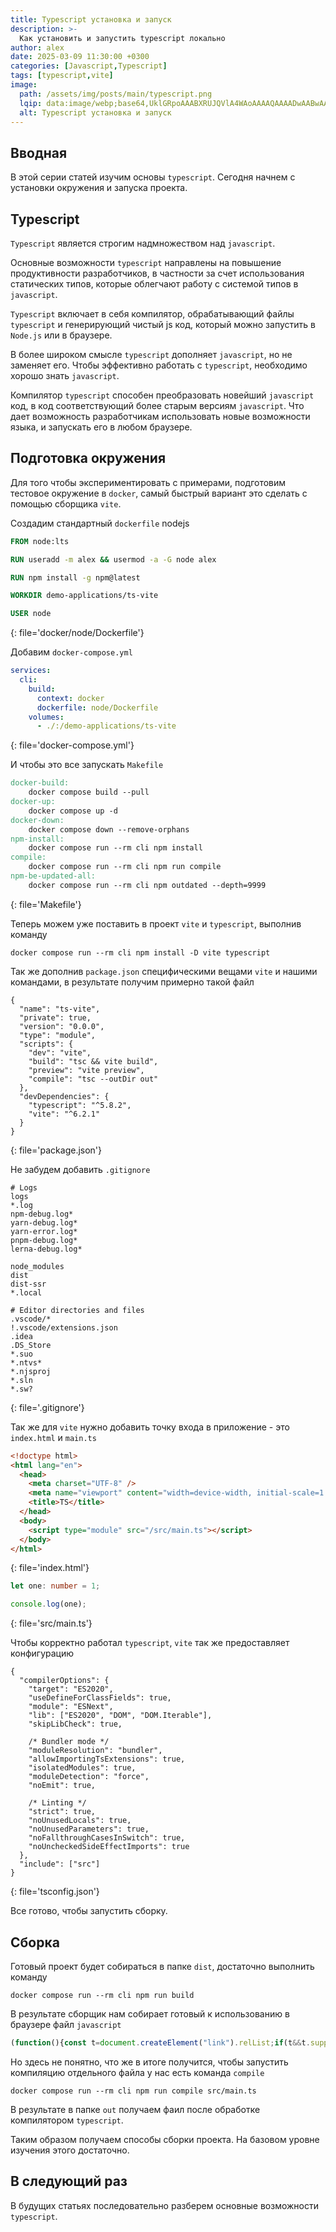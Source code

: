 ```yaml
---
title: Typescript установка и запуск
description: >-
  Как установить и запустить typescript локально
author: alex
date: 2025-03-09 11:30:00 +0300
categories: [Javascript,Typescript]
tags: [typescript,vite]
image:
  path: /assets/img/posts/main/typescript.png
  lqip: data:image/webp;base64,UklGRpoAAABXRUJQVlA4WAoAAAAQAAAADwAABwAAQUxQSDIAAAARL0AmbZurmr57yyIiqE8oiG0bejIYEQTgqiDA9vqnsUSI6H+oAERp2HZ65qP/VIAWAFZQOCBCAAAA8AEAnQEqEAAIAAVAfCWkAALp8sF8rgRgAP7o9FDvMCkMde9PK7euH5M1m6VWoDXf2FkP3BqV0ZYbO6NA/VFIAAAA
  alt: Typescript установка и запуск
---
```


## Вводная

В этой серии статей изучим основы `typescript`. Сегодня начнем с установки окружения и запуска проекта.

## Typescript 

`Typescript` является строгим надмножеством над `javascript`.

Основные возможности `typescript` направлены на повышение продуктивности разработчиков, в частности за счет
использования статических типов, которые облегчают работу с системой типов в `javascript`.

`Typescript` включает в себя компилятор, обрабатывающий файлы `typescript` и генерирующий чистый js код, который
можно запустить в `Node.js` или в браузере.

В более широком смысле `typescript` дополняет `javascript`, но не заменяет его. Чтобы эффективно работать с `typescript`,
необходимо хорошо знать `javascript`.

Компилятор `typescript` способен преобразовать новейший `javascript` код, в код соответствующий более старым версиям `javascript`.
Что дает возможность разработчикам использовать новые возможности языка, и запускать его в любом браузере.

## Подготовка окружения

Для того чтобы экспериментировать с примерами, подготовим тестовое окружение в `docker`, самый быстрый вариант это сделать с помощью сборщика `vite`.

Создадим стандартный `dockerfile` nodejs

`````dockerfile
FROM node:lts

RUN useradd -m alex && usermod -a -G node alex

RUN npm install -g npm@latest

WORKDIR demo-applications/ts-vite

USER node
`````
{: file='docker/node/Dockerfile'}

Добавим `docker-compose.yml`

````yaml
services:
  cli:
    build:
      context: docker
      dockerfile: node/Dockerfile
    volumes:
      - ./:/demo-applications/ts-vite
````
{: file='docker-compose.yml'}

И чтобы это все запускать `Makefile`

````makefile
docker-build:
	docker compose build --pull
docker-up:
	docker compose up -d
docker-down:
	docker compose down --remove-orphans
npm-install:
	docker compose run --rm cli npm install
compile:
	docker compose run --rm cli npm run compile
npm-be-updated-all:
	docker compose run --rm cli npm outdated --depth=9999
````
{: file='Makefile'}

Теперь можем уже поставить в проект `vite` и `typescript`, выполнив команду 

````shell
docker compose run --rm cli npm install -D vite typescript
````

Так же дополнив `package.json` специфическими вещами `vite` и нашими командами, в результате получим примерно такой файл

````json5
{
  "name": "ts-vite",
  "private": true,
  "version": "0.0.0",
  "type": "module",
  "scripts": {
    "dev": "vite",
    "build": "tsc && vite build",
    "preview": "vite preview",
    "compile": "tsc --outDir out"
  },
  "devDependencies": {
    "typescript": "^5.8.2",
    "vite": "^6.2.1"
  }
}
````
{: file='package.json'}

Не забудем добавить `.gitignore`

````text
# Logs
logs
*.log
npm-debug.log*
yarn-debug.log*
yarn-error.log*
pnpm-debug.log*
lerna-debug.log*

node_modules
dist
dist-ssr
*.local

# Editor directories and files
.vscode/*
!.vscode/extensions.json
.idea
.DS_Store
*.suo
*.ntvs*
*.njsproj
*.sln
*.sw?
````
{: file='.gitignore'}

Так же для `vite` нужно добавить точку входа в приложение - это `index.html` и `main.ts`

````html
<!doctype html>
<html lang="en">
  <head>
    <meta charset="UTF-8" />
    <meta name="viewport" content="width=device-width, initial-scale=1.0" />
    <title>TS</title>
  </head>
  <body>
    <script type="module" src="/src/main.ts"></script>
  </body>
</html>
````
{: file='index.html'}

````typescript
let one: number = 1;

console.log(one);
````
{: file='src/main.ts'}

Чтобы корректно работал `typescript`, `vite` так же предоставляет конфигурацию

````json5
{
  "compilerOptions": {
    "target": "ES2020",
    "useDefineForClassFields": true,
    "module": "ESNext",
    "lib": ["ES2020", "DOM", "DOM.Iterable"],
    "skipLibCheck": true,

    /* Bundler mode */
    "moduleResolution": "bundler",
    "allowImportingTsExtensions": true,
    "isolatedModules": true,
    "moduleDetection": "force",
    "noEmit": true,

    /* Linting */
    "strict": true,
    "noUnusedLocals": true,
    "noUnusedParameters": true,
    "noFallthroughCasesInSwitch": true,
    "noUncheckedSideEffectImports": true
  },
  "include": ["src"]
}
````
{: file='tsconfig.json'}

Все готово, чтобы запустить сборку.

## Сборка

Готовый проект будет собираться в папке `dist`, достаточно выполнить команду

````shell
docker compose run --rm cli npm run build
````

В результате сборщик нам собирает готовый к использованию в браузере файл `javascript`

````javascript
(function(){const t=document.createElement("link").relList;if(t&&t.supports&&t.supports("modulepreload"))return;for(const e of document.querySelectorAll('link[rel="modulepreload"]'))i(e);new MutationObserver(e=>{for(const r of e)if(r.type==="childList")for(const o of r.addedNodes)o.tagName==="LINK"&&o.rel==="modulepreload"&&i(o)}).observe(document,{childList:!0,subtree:!0});function s(e){const r={};return e.integrity&&(r.integrity=e.integrity),e.referrerPolicy&&(r.referrerPolicy=e.referrerPolicy),e.crossOrigin==="use-credentials"?r.credentials="include":e.crossOrigin==="anonymous"?r.credentials="omit":r.credentials="same-origin",r}function i(e){if(e.ep)return;e.ep=!0;const r=s(e);fetch(e.href,r)}})();let n=1;console.log(n);
````

Но здесь не понятно, что же в итоге получится, чтобы запустить компиляцию отдельного файла у нас есть команда `compile`

````shell
docker compose run --rm cli npm run compile src/main.ts
````

В результате в папке `out` получаем фаил после обработке компилятором `typescript`.

Таким образом получаем способы сборки проекта. На базовом уровне изучения этого достаточно.

## В следующий раз

В будущих статьях последовательно разберем основные возможности `typescript`.
